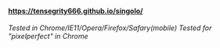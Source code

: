 #### https://tensegrity666.github.io/singolo/

_Tested in Chrome/IE11/Opera/Firefox/Safary(mobile)_
_Tested for "pixelperfect" in Chrome_
